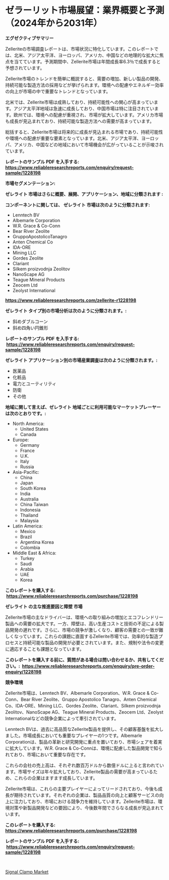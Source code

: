 <p><h1>ゼラーリット市場展望：業界概要と予測（2024年から2031年）</h1></p><p><strong>エグゼクティブサマリー</strong></p>
<p><p>Zelleriteの市場調査レポートは、市場状況に特化しています。このレポートでは、北米、アジア太平洋、ヨーロッパ、アメリカ、中国などの地理的な拡大に焦点を当てています。予測期間中、Zellerite市場は年間成長率6.3％で成長すると予想されています。</p><p>Zellerite市場のトレンドを簡単に概説すると、需要の増加、新しい製品の開発、持続可能な製造方法の採用などが挙げられます。環境への配慮やエネルギー効率の向上が市場の中で重要なトレンドとなっています。</p><p>北米では、Zellerite市場は成熟しており、持続可能性への関心が高まっています。アジア太平洋地域は急速に成長しており、中国市場は特に注目されています。欧州では、環境への配慮が重視され、市場が拡大しています。アメリカ市場も成長が見込まれており、持続可能な製造方法への需要が高まっています。</p><p>総括すると、Zellerite市場は将来的に成長が見込まれる市場であり、持続可能性や環境への配慮が重要な要素となっています。北米、アジア太平洋、ヨーロッパ、アメリカ、中国などの地域において市場機会が広がっていることが示唆されています。</p></p>
<p><strong>レポートのサンプル PDF を入手する: <a href="https://www.reliableresearchreports.com/enquiry/request-sample/1228198">https://www.reliableresearchreports.com/enquiry/request-sample/1228198</a></strong></p>
<p><strong>市場セグメンテーション:</strong></p>
<p><strong> ゼレライト 市場はさらに概要、展開、アプリケーション、地域に分類されます :</strong></p>
<p><strong>コンポーネントに関しては、 ゼレライト 市場は次のように分類されます: &nbsp;</strong></p>
<p><ul><li>Lenntech BV</li><li>Albemarle Corporation</li><li>W.R. Grace & Co-Conn</li><li>Bear River Zeolite</li><li>GruppoApostolicoTanagro</li><li>Anten Chemical Co</li><li>IDA-ORE</li><li>Mining LLC</li><li>Gordes Zeolite</li><li>Clariant</li><li>Silkem proizvodnja Zeolitov</li><li>NanoScape AG</li><li>Teague Mineral Products</li><li>Zeocem Ltd</li><li>Zeolyst International</li></ul></p>
<p><strong><a href="https://www.reliableresearchreports.com/zellerite-r1228198">https://www.reliableresearchreports.com/zellerite-r1228198</a></strong></p>
<p><strong> ゼレライト タイプ別の市場分析は次のように分類されます。:</strong></p>
<p><ul><li>斜めダブルコーン</li><li>斜め四角い円錐形</li></ul></p>
<p><strong>レポートのサンプル PDF を入手する: &nbsp;<a href="https://www.reliableresearchreports.com/enquiry/request-sample/1228198">https://www.reliableresearchreports.com/enquiry/request-sample/1228198</a></strong></p>
<p><strong> ゼレライト アプリケーション別の市場産業調査は次のように分類されます。:</strong></p>
<p><ul><li>医薬品</li><li>化粧品</li><li>電力とユーティリティ</li><li>防衛</li><li>その他</li></ul></p>
<p><strong>地域に関して言えば、ゼレライト 地域ごとに利用可能なマーケットプレーヤーは次のとおりです。:</strong></p>
<p><ul>
    <li>
        North America:
        <ul>
            <li>United States</li>
            <li>Canada</li>
        </ul>
    </li>
    <li>
        Europe:
        <ul>
            <li>Germany</li>
            <li>France</li>
            <li>U.K.</li>
            <li>Italy</li>
            <li>Russia</li>
        </ul>
    </li>
    <li>
        Asia-Pacific:
        <ul>
            <li>China</li>
            <li>Japan</li>
            <li>South Korea</li>
            <li>India</li>
            <li>Australia</li>
            <li>China Taiwan</li>
            <li>Indonesia</li>
            <li>Thailand</li>
            <li>Malaysia</li>
        </ul>
    </li>
    <li>
        Latin America:
        <ul>
            <li>Mexico</li>
            <li>Brazil</li>
            <li>Argentina Korea</li>
            <li>Colombia</li>
        </ul>
    </li>
    <li>
        Middle East & Africa:
        <ul>
            <li>Turkey</li>
            <li>Saudi</li>
            <li>Arabia</li>
            <li>UAE</li>
            <li>Korea</li>
        </ul>
    </li>
    </ul></p>
<p><strong>このレポートを購入する: &nbsp;<a href="https://www.reliableresearchreports.com/purchase/1228198">https://www.reliableresearchreports.com/purchase/1228198</a></strong></p>
<p><strong>ゼレライト の主な推進要因と障壁 市場</strong></p>
<p><p>Zellerite市場の主なドライバーは、環境への取り組みの増加とエコフレンドリー製品への需要の拡大です。一方、障壁は、高い生産コストと技術の不足による製品開発の遅れです。さらに、市場の競争が激しくなり、顧客の需要との一致が難しくなっています。これらの課題に直面するZellerite市場では、効率的な製造プロセスと持続可能な製品の開発が必要とされています。また、規制や法令の変更に適応することも課題となっています。</p></p>
<p><strong>このレポートを購入する前に、質問がある場合は問い合わせるか、共有してください。:&nbsp; <a href="https://www.reliableresearchreports.com/enquiry/pre-order-enquiry/1228198">https://www.reliableresearchreports.com/enquiry/pre-order-enquiry/1228198</a></strong></p>
<p><strong>競争環境</strong></p>
<p><p>Zellerite市場は、Lenntech BV、Albemarle Corporation、W.R. Grace & Co-Conn、Bear River Zeolite、Gruppo Apostolico Tanagro、Anten Chemical Co、IDA-ORE、Mining LLC、Gordes Zeolite、Clariant、Silkem proizvodnja Zeolitov、NanoScape AG、Teague Mineral Products、Zeocem Ltd、Zeolyst Internationalなどの競争企業によって牽引されています。</p><p>Lenntech BVは、過去に高品質なZellerite製品を提供し、その顧客基盤を拡大しました。市場成長においても重要なプレイヤーの1つです。Albemarle Corporationは、製品の革新と研究開発に重点を置いており、市場シェアを着実に拡大しています。W.R. Grace & Co-Connは、環境に配慮した製品開発で知られており、市場において重要な存在です。</p><p>これらの会社の売上高は、それぞれ数百万ドルから数億ドルに上ると言われています。市場サイズは年々拡大しており、Zellerite製品の需要が高まっているため、これらの企業はますます成長しています。</p><p>Zellerite市場は、これらの主要プレイヤーによってリードされており、今後も成長が期待されています。それぞれの企業は、製品品質の向上と顧客サービスの向上に注力しており、市場における競争力を維持しています。Zellerite市場は、環境対策や新製品開発などの要因により、今後数年間でさらなる成長が見込まれています。</p></p>
<p><strong>このレポートを購入する: &nbsp; <a href="https://www.reliableresearchreports.com/purchase/1228198">https://www.reliableresearchreports.com/purchase/1228198</a></strong></p>
<p><strong>レポートのサンプル PDF を入手する: &nbsp;<a href="https://www.reliableresearchreports.com/enquiry/request-sample/1228198">https://www.reliableresearchreports.com/enquiry/request-sample/1228198</a></strong><strong></strong></p>
<p>&nbsp;</p>
<p><p><a href="https://full-wildebeest-80b.notion.site/Signal-Clamp-Market-Competitive-Analysis-Market-Trends-and-Forecast-to-2031-0aa4c53c39074289a69f5b292d067633">Signal Clamp Market</a></p></p>